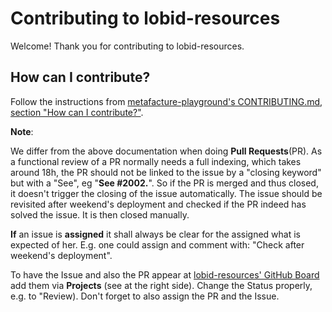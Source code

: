 # Contributing to lobid-resources


Welcome! Thank you for contributing to lobid-resources.

## How can I contribute?

Follow the instructions from [metafacture-playground's CONTRIBUTING.md, section "How can I contribute?"](https://github.com/metafacture/metafacture-playground/blob/main/CONTRIBUTING.md#table-of-contents).

**Note**:

We differ from the above documentation when doing **Pull Requests**(PR).
As a functional review of a PR normally needs a full indexing, which takes around 18h, the PR should not be linked to the issue by a "closing keyword" but with a "See", eg "**See #2002.**". So if the PR is merged and thus closed, it doesn't trigger the closing of the issue automatically. The issue should be revisited after weekend's deployment and checked if the PR indeed has solved the issue. It is then closed manually.

**If** an issue is **assigned** it shall always be clear for the assigned what is expected of her. E.g. one could assign and comment with: "Check after weekend's deployment".

To have the Issue and also the PR appear at [lobid-resources' GitHub Board](https://github.com/orgs/hbz/projects/11/views/1) add them via **Projects**  (see at the right side). Change the Status properly, e.g. to "Review). Don't forget to also assign the PR and the Issue.
